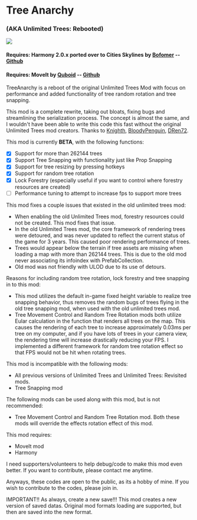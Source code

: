 # Tree Anarchy 
### __(AKA Unlimited Trees: Rebooted)__
<a href="LICENSE">
	<img src="https://img.shields.io/badge/license-MIT-green" />
</a>

#### Requires: Harmony 2.0.x ported over to Cities Skylines by [Bofomer](https://github.com/boformer) -- [Github](https://github.com/boformer/CitiesHarmony)
#### Requires: MoveIt by [Quboid](https://github.com/Quboid) -- [Github](https://github.com/Quboid/CS-MoveIt)
TreeAnarchy is a reboot of the original Unlimited Trees Mod with focus on performance and added functionality of tree random rotation and tree snapping.

This mod is a complete rewrite, taking out bloats, fixing bugs and streamlining the serialization process. The concept is almost the same, and I wouldn't have been able to write this code this fast without the original Unlimited Trees mod creators. Thanks to
[Knighth](https://github.com/Knighth/TreeUnlimiter), 
[BloodyPenguin](https://github.com/bloodypenguin), 
[DRen72](https://steamcommunity.com/id/DRen72/myworkshopfiles/?appid=255710).

This mod is currently __BETA__, with the following functions:
- [x] Support for more than 262144 trees
- [x] Support Tree Snapping with functionality just like Prop Snapping
- [x] Support for tree resizing by pressing hotkeys
- [x] Support for random tree rotation
- [x] Lock Forestry (especially useful if you want to control where forestry resources are created)
- [ ] Performance tuning to attempt to increase fps to support more trees

This mod fixes a couple issues that existed in the old unlimited trees mod:
- When enabling the old Unlimited Trees mod, forestry resources could not be created. This mod fixes that issue.
- In the old Unlimited Trees mod, the core framework of rendering trees were detoured, and was never updated to reflect the current status of the game for 3 years. This caused poor rendering performance of trees.
- Trees would appear below the terrain if tree assets are missing when loading a map with more than 262144 trees. This is due to the old mod never associating its infoindex with PrefabCollection.
- Old mod was not friendly with ULOD due to its use of detours.

Reasons for including random tree rotation, lock forestry and tree snapping in to this mod:
- This mod utilizes the default in-game fixed height variable to realize tree snapping behavior, thus removes the random bugs of trees flying in the old tree snapping mod, when used with the old unlimited trees mod.
- Tree Movement Control and Random Tree Rotation mods both utilize Eular calculation in the function that renders all trees on the map. This causes the rendering of each tree to increase approximately 0.03ms per tree on my computer, and if you have lots of trees in your camera view, the rendering time will increase drastically reducing your FPS. I implemented a different framework for random tree rotation effect so that FPS would not be hit when rotating trees.

This mod is incompatible with the following mods:
- All previous versions of Unlimited Trees and Unlimited Trees: Revisited mods.
- Tree Snapping mod

The following mods can be used along with this mod, but is not recommended:
- Tree Movement Control and Random Tree Rotation mod. Both these mods will override the effects rotation effect of this mod.

This mod requires:
- MoveIt mod
- Harmony

I need supporters/volunteers to help debug/code to make this mod even better. If you want to contribute, please contact me anytime.

Anyways, these codes are open to the public, as its a hobby of mine. If you wish to contribute to the codes, please join in.

IMPORTANT!! As always, create a new save!!! This mod creates a new version of saved datas. Original mod formats loading are supported, but then are saved into the new format.

